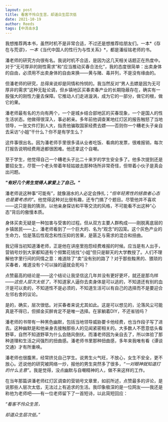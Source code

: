 ```yaml
---
layout: post
title: 看客不怜众生苦，却道众生层次低
date: 2021-10-19
author: Reeds
tags: [中流击水]
---
```




我想推荐两本书，虽然时机不是非常合适，不过还是想推荐给朋友们。一本*《存在与荒谬》*，一本*《当代中国人的性行为与性关系》*，都是潘绥铭老师的书。

潘老师的研究方向很有名。我说时机不合适，是因为这几天相关话题正在热度中。对于“无可厚非的刚性需求”和“应当推动买春合法化”，我的态度很简单：出卖身体的自由，必须用不出卖身体的自由来换——黄与赌、毒并列，不是没有缘由的。

但潘老师的研究，总得来说却是同情和怜悯的。我当然反对“男人去嫖是因为无可厚非的需求”这种无耻论调，但乡镇地区买春卖春产业的长期隐蔽存在，确实有一股强大的刚性力量去保障。它推动人们走进漩涡，成为它的一部分，做它的根，做它的果。

潘老师最有名的方向有两个，一个是城乡结合部地区的买春现象，一个是国人的性生活状态。他做得很深入，事必躬亲。多年前他调查某地红灯区的报告触怒了当地领导，一张文件打到人大，指责他骗取国家经费去嫖——否则你一个糟老头子亲自去采访“小姐”干什么？你不是有学生么？

这件事很出名。因为潘老师手里很多请从业者吃饭、看病的发票，很难报销，每次打报告说明经费用途都很困难。他还拿这个自嘲。

至于学生，他觉得自己一个糟老头子比二十来岁的学生安全多了。他多次提到还是要招女生，尽管一个老头带着年轻姑娘去那种场所非常奇怪，但带着小伙子是真会出问题。

***"有好几个男生觉得人家爱上了自己。"***

潘老师说这种事“可能有”，就像溺水的人必定会挣扎；*“但年轻男性的拯救者心态也是要考虑的”*。他觉得这种对比很有趣，还专门搞了个题目。尽管他并不喜欢——这只是我的猜测，以他亲身探访和平等交流的风格，不可能看不出这种“心态”背后的傲慢本质。

身体买卖无疑是一种加害与受害的过程。但从双方主要人群构成——刚脱离底层的乡镇居民——上，潘老师看到了一个巨大的、名为“观念”的囚笼。这个灰色产业的生命力，恰是落后性观念和性压抑的苦果，是匮乏与需求的混合和扭曲。

我记得当初知道潘老师，正是他在讲座里抱怨经费难报的时候。应当是有人出手，营销号炒到大家都知道有个频繁花钱找“小姐”但只是聊天的大学教授了。人们不理解他字里行间的同情之意：难道除了“卖”没有别的路了？对于那些黢黑的、猥琐的买春者，难道没有个可以操的逼就会死吗？

点赞最高的结论是——这个结论让我坚信这几年并没有更好更坏，就还是那鸟样——*这些人层次太低了*，不知道家人逼你去卖身体是可以逃的，不知道还有别的血汗是可以卖的，不知道性不是必须的，不知道生活可以有自己的选择而不是要迎合左邻右舍的议论。

是的，确实，层次很低。对买春者来说尤其如此。这是可以想见的，沦落风尘可能真是不得已，但掷金买醉肯定不是唯一选择。在家躺着DIY，不还省钱吗？

潘老师的书带有一种黑色幽默，包括当地领导威胁要卡他经费，也当作段子写了进去。这种幽默是和他亲身去接触那些人的见闻紧密相关的。大多数人不愿意低头看野草，自然不知道野草为什么会随风倒伏。而潘老师因为亲自去了，所以体验了那种道理和生活之间强烈的扭曲感。潘老师书里那种扭曲感，多年来我唯有看《谭谈交通》才有所重唤。

潘老师也很腹黑，经常挤兑自己学生。说男生火气旺，不放心，女生不安全，更不放心。还说他的研究被网络一炒，报他的男生突然多了很多，*“一对眼神就知道打的什么主意”*。我是觉得，没点幽默与自嘲精神的人，做不来这样的工作。

在当年那篇讲潘老师红灯区调查的营销号文章里，如前所述，点赞最多的评论，是说那些人层次太低，无法过上有追求的生活。我印象极深的是一位网友——我还是称他为老师吧——有一位老师留下了一首短诗，以此简短回应：

*“看客不怜众生苦，*

*却道众生层次低。”*